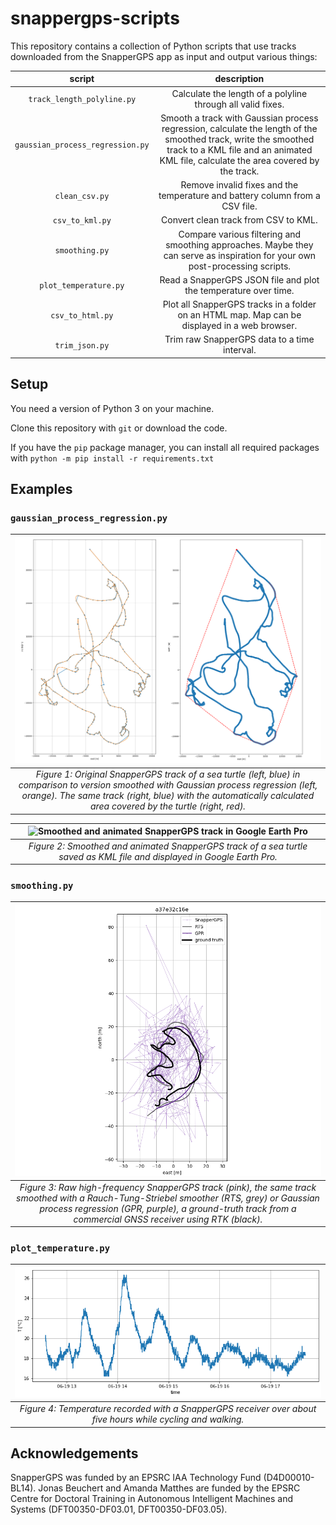 # snappergps-scripts

This repository contains a collection of Python scripts that use tracks downloaded from the SnapperGPS app as input and output various things:

| script | description |
|:--:|:--:|
| `track_length_polyline.py` | Calculate the length of a polyline through all valid fixes. |
| `gaussian_process_regression.py` | Smooth a track with Gaussian process regression, calculate the length of the smoothed track, write the smoothed track to a KML file and an animated KML file, calculate the area covered by the track. |
| `clean_csv.py` | Remove invalid fixes and the temperature and battery column from a CSV file.|
| `csv_to_kml.py` | Convert clean track from CSV to KML. |
| `smoothing.py` | Compare various filtering and smoothing approaches. Maybe they can serve as inspiration for your own post-processing scripts. |
| `plot_temperature.py` | Read a SnapperGPS JSON file and plot the temperature over time. |
| `csv_to_html.py` | Plot all SnapperGPS tracks in a folder on an HTML map. Map can be displayed in a web browser. |
| `trim_json.py` | Trim raw SnapperGPS data to a time interval. |

## Setup

You need a version of Python 3 on your machine.

Clone this repository with `git` or download the code.

If you have the `pip` package manager, you can install all required packages with `python -m pip install -r requirements.txt`

## Examples

### `gaussian_process_regression.py`

| ![Smoothed SnapperGPS track and convex hull of SnapperGPS track](images/gaussian-process-regression-convex-hull.png) |
|:--:| 
| *Figure 1: Original SnapperGPS track of a sea turtle (left, blue) in comparison to version smoothed with Gaussian process regression (left, orange). The same track (right, blue) with the automatically calculated area covered by the turtle (right, red).* |

| ![Smoothed and animated SnapperGPS track in Google Earth Pro](images/smoothed-animated-kml.png) |
|:--:| 
| *Figure 2: Smoothed and animated SnapperGPS track of a sea turtle saved as KML file and displayed in Google Earth Pro.* |

### `smoothing.py`

| ![Smoothed and animated SnapperGPS track in Google Earth Pro](images/smoothing.png) |
|:--:| 
| *Figure 3: Raw high-frequency SnapperGPS track (pink), the same track smoothed with a Rauch-Tung-Striebel smoother (RTS, grey) or Gaussian process regression (GPR, purple), a ground-truth track from a commercial GNSS receiver using RTK (black).* |

### `plot_temperature.py`

| ![Smoothed and animated SnapperGPS track in Google Earth Pro](images/temperature.png) |
|:--:| 
| *Figure 4: Temperature recorded with a SnapperGPS receiver over about five hours while cycling and walking.* |

## Acknowledgements

SnapperGPS was funded by an EPSRC IAA Technology Fund (D4D00010-BL14).
Jonas Beuchert and Amanda Matthes are funded by the EPSRC Centre for Doctoral Training in Autonomous Intelligent Machines and Systems (DFT00350-DF03.01, DFT00350-DF03.05).
